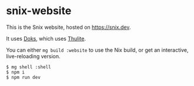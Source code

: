 # snix-website

This is the Snix website, hosted on https://snix.dev.

It uses [Doks](https://getdoks.org/), which uses [Thulite](https://thulite.io).

You can either `mg build :website` to use the Nix build, or get an interactive,
live-reloading version.

```console
$ mg shell :shell
$ npm i
$ npm run dev
```
